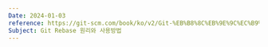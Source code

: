 ```yaml
---
Date: 2024-01-03
reference: https://git-scm.com/book/ko/v2/Git-%EB%B8%8C%EB%9E%9C%EC%B9%98-Rebase-%ED%95%98%EA%B8%B0
Subject: Git Rebase 원리와 사용방법
---
```

